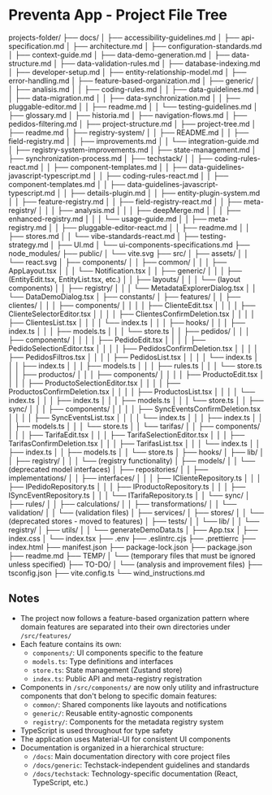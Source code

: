 # Preventa App - Project File Tree

projects-folder/
├── docs/
│   ├── accessibility-guidelines.md
│   ├── api-specification.md
│   ├── architecture.md
│   ├── configuration-standards.md
│   ├── context-guide.md
│   ├── data-demo-generation.md
│   ├── data-structure.md
│   ├── data-validation-rules.md
│   ├── database-indexing.md
│   ├── developer-setup.md
│   ├── entity-relationship-model.md
│   ├── error-handling.md
│   ├── feature-based-organization.md
│   ├── generic/
│   │   ├── analisis.md
│   │   ├── coding-rules.md
│   │   ├── data-guidelines.md
│   │   ├── data-migration.md
│   │   ├── data-synchronization.md
│   │   ├── pluggable-editor.md
│   │   ├── readme.md
│   │   └── testing-guidelines.md
│   ├── glossary.md
│   ├── historia.md
│   ├── navigation-flows.md
│   ├── pedidos-filtering.md
│   ├── project-structure.md
│   ├── project-tree.md
│   ├── readme.md
│   ├── registry-system/
│   │   ├── README.md
│   │   ├── field-registry.md
│   │   ├── improvements.md
│   │   └── integration-guide.md
│   ├── registry-system-improvements.md
│   ├── state-management.md
│   ├── synchronization-process.md
│   ├── techstack/
│   │   ├── coding-rules-react.md
│   │   ├── component-templates.md
│   │   ├── data-guidelines-javascript-typescript.md
│   │   ├── coding-rules-react.md
│   │   ├── component-templates.md
│   │   ├── data-guidelines-javascript-typescript.md
│   │   ├── details-plugin.md
│   │   ├── entity-plugin-system.md
│   │   ├── feature-registry.md
│   │   ├── field-registry-react.md
│   │   ├── meta-registry/
│   │   │   ├── analysis.md
│   │   │   ├── deepMerge.md
│   │   │   ├── enhanced-registry.md
│   │   │   └── usage-guide.md
│   │   ├── meta-registry.md
│   │   ├── pluggable-editor-react.md
│   │   ├── readme.md
│   │   ├── stores.md
│   │   └── vibe-standards-react.md
│   ├── testing-strategy.md
│   ├── UI.md
│   └── ui-components-specifications.md
├── node_modules/
├── public/
│   └── vite.svg
├── src/
│   ├── assets/
│   │   └── react.svg
│   ├── components/
│   │   ├── common/
│   │   │   ├── AppLayout.tsx
│   │   │   └── Notification.tsx
│   │   ├── generic/
│   │   │   ├── (EntityEdit.tsx, EntityList.tsx, etc.)
│   │   ├── layouts/
│   │   │   └── (layout components)
│   │   ├── registry/
│   │   │   └── MetadataExplorerDialog.tsx
│   │   └── DataDemoDialog.tsx
│   ├── constants/
│   ├── features/
│   │   ├── clientes/
│   │   │   ├── components/
│   │   │   │   ├── ClienteEdit.tsx
│   │   │   │   ├── ClienteSelectorEditor.tsx
│   │   │   │   ├── ClientesConfirmDeletion.tsx
│   │   │   │   ├── ClientesList.tsx
│   │   │   │   └── index.ts
│   │   │   ├── hooks/
│   │   │   ├── index.ts
│   │   │   ├── models.ts
│   │   │   └── store.ts
│   │   ├── pedidos/
│   │   │   ├── components/
│   │   │   │   ├── PedidoEdit.tsx
│   │   │   │   ├── PedidoSelectionEditor.tsx
│   │   │   │   ├── PedidosConfirmDeletion.tsx
│   │   │   │   ├── PedidosFiltros.tsx
│   │   │   │   ├── PedidosList.tsx
│   │   │   │   └── index.ts
│   │   │   ├── index.ts
│   │   │   ├── models.ts
│   │   │   ├── rules.ts
│   │   │   └── store.ts
│   │   ├── productos/
│   │   │   ├── components/
│   │   │   │   ├── ProductoEdit.tsx
│   │   │   │   ├── ProductoSelectionEditor.tsx
│   │   │   │   ├── ProductosConfirmDeletion.tsx
│   │   │   │   ├── ProductosList.tsx
│   │   │   │   └── index.ts
│   │   │   ├── index.ts
│   │   │   ├── models.ts
│   │   │   └── store.ts
│   │   ├── sync/
│   │   │   ├── components/
│   │   │   │   ├── SyncEventsConfirmDeletion.tsx
│   │   │   │   ├── SyncEventsList.tsx
│   │   │   │   └── index.ts
│   │   │   ├── index.ts
│   │   │   ├── models.ts
│   │   │   └── store.ts
│   │   └── tarifas/
│   │       ├── components/
│   │       │   ├── TarifaEdit.tsx
│   │       │   ├── TarifaSelectionEditor.tsx
│   │       │   ├── TarifasConfirmDeletion.tsx
│   │       │   ├── TarifasList.tsx
│   │       │   └── index.ts
│   │       ├── index.ts
│   │       ├── models.ts
│   │       └── store.ts
│   ├── hooks/
│   ├── lib/
│   │   ├── registry/
│   │   │   └── (registry functionality)
│   ├── models/
│   │   └── (deprecated model interfaces)
│   ├── repositories/
│   │   ├── implementations/
│   │   ├── interfaces/
│   │   │   ├── IClienteRepository.ts
│   │   │   ├── IPedidoRepository.ts
│   │   │   ├── IProductoRepository.ts
│   │   │   ├── ISyncEventRepository.ts
│   │   │   └── ITarifaRepository.ts
│   │   └── sync/
│   ├── rules/
│   │   ├── calculations/
│   │   ├── transformations/
│   │   └── validation/
│   │       └── (validation files)
│   ├── services/
│   ├── stores/
│   │   └── (deprecated stores - moved to features)
│   ├── tests/
│   │   └── lib/
│   │       └── registry/
│   ├── utils/
│   │   └── generateDemoData.ts
│   ├── App.tsx
│   ├── index.css
│   └── index.tsx
├── .env
├── .eslintrc.cjs
├── .prettierrc
├── index.html
├── manifest.json
├── package-lock.json
├── package.json
├── readme.md
├── TEMP/
│   └── (temporary files that must be ignored unless specified)
├── TO-DO/
│   └── (analysis and improvement files)
├── tsconfig.json
├── vite.config.ts
└── wind_instructions.md

## Notes
- The project now follows a feature-based organization pattern where domain features are separated into their own directories under `/src/features/`
- Each feature contains its own:  
  - `components/`: UI components specific to the feature
  - `models.ts`: Type definitions and interfaces
  - `store.ts`: State management (Zustand store)
  - `index.ts`: Public API and meta-registry registration
- Components in `/src/components/` are now only utility and infrastructure components that don't belong to specific domain features:
  - `common/`: Shared components like layouts and notifications
  - `generic/`: Reusable entity-agnostic components
  - `registry/`: Components for the metadata registry system
- TypeScript is used throughout for type safety
- The application uses Material-UI for consistent UI components
- Documentation is organized in a hierarchical structure:
  - `/docs`: Main documentation directory with core project files
  - `/docs/generic`: Techstack-independent guidelines and standards
  - `/docs/techstack`: Technology-specific documentation (React, TypeScript, etc.)
